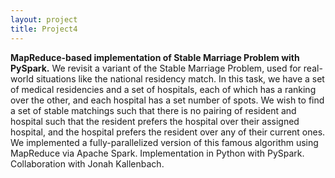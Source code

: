 ```yaml
---
layout: project
title: Project4
---
```

**MapReduce-based implementation of Stable Marriage Problem with PySpark.**
	We revisit a variant of the Stable Marriage Problem, used for real-world situations like the national residency match. In this task, we have a set of medical residencies and a set of hospitals, each of which has a ranking over the other, and each hospital has a set number of spots. We wish to find a set of stable matchings such that there is no pairing of resident and hospital such that the resident prefers the hospital over their assigned hospital, and the hospital prefers the resident over any of their current ones. We implemented a fully-parallelized version of this famous algorithm using MapReduce via Apache Spark. Implementation in Python with PySpark. Collaboration with Jonah Kallenbach.